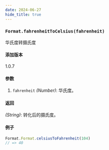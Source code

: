 ```yaml
---
date: 2024-06-27
hide_title: true
---
```

<h3>
  <code>Format.fahrenheitToCelsius(fahrenheit)</code>
</h3>
华氏度转摄氏度


#### 添加版本

1.0.7

#### 参数

1. `fahrenheit` *(Number)*: 华氏度。

#### 返回

*(String)*: 转化后的摄氏度。

#### 例子

```javascript
Format.Format.celsiusToFahrenheit(104)
// => 40
```